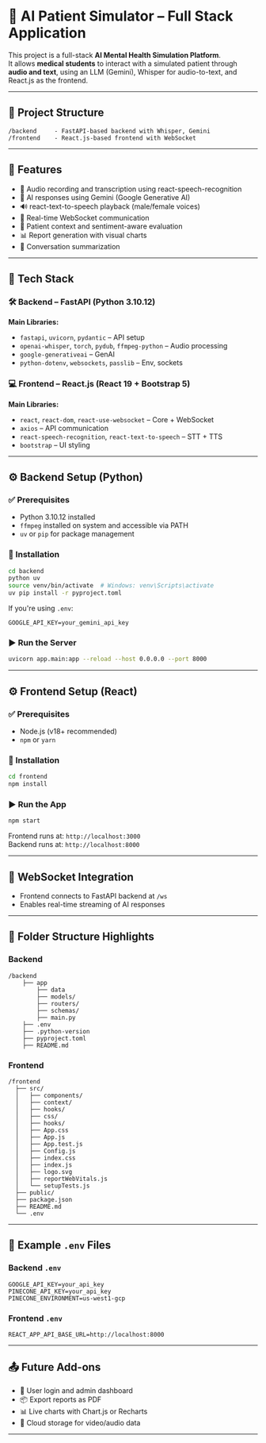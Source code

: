 # 🧠 AI Patient Simulator – Full Stack Application

This project is a full-stack **AI Mental Health Simulation Platform**.  
It allows **medical students** to interact with a simulated patient through **audio and text**, using an LLM (Gemini), Whisper for audio-to-text, and React.js as the frontend.

---

## 📁 Project Structure

```
/backend     - FastAPI-based backend with Whisper, Gemini
/frontend    - React.js-based frontend with WebSocket
```

---

## 🚀 Features

- 🎤 Audio recording and transcription using react-speech-recognition
- 🧠 AI responses using Gemini (Google Generative AI)
- 🔊 react-text-to-speech playback (male/female voices)
- 🔁 Real-time WebSocket communication
- 📄 Patient context and sentiment-aware evaluation
- 📊 Report generation with visual charts
- 📄 Conversation summarization

---

## 🧪 Tech Stack

### 🛠 Backend – FastAPI (Python 3.10.12)

**Main Libraries:**

- `fastapi`, `uvicorn`, `pydantic` – API setup
- `openai-whisper`, `torch`, `pydub`, `ffmpeg-python` – Audio processing
- `google-generativeai` – GenAI 
- `python-dotenv`, `websockets`, `passlib` – Env, sockets

### 💻 Frontend – React.js (React 19 + Bootstrap 5)

**Main Libraries:**

- `react`, `react-dom`, `react-use-websocket` – Core + WebSocket
- `axios` – API communication
- `react-speech-recognition`, `react-text-to-speech` – STT + TTS
- `bootstrap` – UI styling

---

## ⚙️ Backend Setup (Python)

### ✅ Prerequisites

- Python 3.10.12 installed
- `ffmpeg` installed on system and accessible via PATH
- `uv` or `pip` for package management

### 🔧 Installation

```bash
cd backend
python uv
source venv/bin/activate  # Windows: venv\Scripts\activate
uv pip install -r pyproject.toml
```

If you're using `.env`:

```
GOOGLE_API_KEY=your_gemini_api_key
```

### ▶️ Run the Server

```bash
uvicorn app.main:app --reload --host 0.0.0.0 --port 8000
```

---

## ⚙️ Frontend Setup (React)

### ✅ Prerequisites

- Node.js (v18+ recommended)
- `npm` or `yarn`

### 🔧 Installation

```bash
cd frontend
npm install
```

### ▶️ Run the App

```bash
npm start
```

Frontend runs at: `http://localhost:3000`  
Backend runs at: `http://localhost:8000`

---

## 🔄 WebSocket Integration

- Frontend connects to FastAPI backend at `/ws`
- Enables real-time streaming of AI responses

---

## 📁 Folder Structure Highlights

### Backend

```
/backend
    ├── app
        ├── data
        ├── models/
        ├── routers/
        ├── schemas/
        ├── main.py
    ├── .env
    ├── .python-version
    ├── pyproject.toml
    ├── README.md
```

### Frontend

```
/frontend
  ├── src/
  │   ├── components/
  │   ├── context/
  │   ├── hooks/
  │   ├── css/
  │   ├── hooks/
  │   ├── App.css
  │   ├── App.js
  │   ├── App.test.js
  │   ├── Config.js
  │   ├── index.css
  │   ├── index.js
  │   ├── logo.svg
  │   ├── reportWebVitals.js
  │   └── setupTests.js
  ├── public/
  ├── package.json
  ├── README.md
  └── .env
```

---

## 📄 Example `.env` Files

### Backend `.env`

```
GOOGLE_API_KEY=your_api_key
PINECONE_API_KEY=your_api_key
PINECONE_ENVIRONMENT=us-west1-gcp
```

### Frontend `.env`

```
REACT_APP_API_BASE_URL=http://localhost:8000
```

---

## 📤 Future Add-ons

- 🔐 User login and admin dashboard
- 📦 Export reports as PDF
- 📊 Live charts with Chart.js or Recharts
- 💾 Cloud storage for video/audio data

---

     
